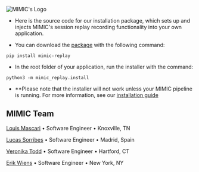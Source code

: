 ![MIMIC's Logo](https://drive.google.com/uc?export=download&id=1T-yxxqTpc6nv7nydOF5TJ1tTAgcJFfRE)

- Here is the source code for our installation package, which sets up and injects MIMIC's session replay recording functionality into your own application.

- You can download the [package](https://pypi.org/project/mimic-replay/) with the following command:
```terminal
pip install mimic-replay
```

- In the root folder of your application, run the installer with the command:
```terminal
python3 -m mimic_replay.install
```

- **Please note that the installer will not work unless your MIMIC pipeline is running. For more information, see our [installation guide](https://github.com/MIMIC-replay/MIMIC/blob/main/README.md)

## MIMIC Team
[Louis Mascari](https://louis-mascari.com/) • Software Engineer • Knoxville, TN

[Lucas Sorribes](https://luxor.dev/) • Software Engineer • Madrid, Spain

[Veronika Todd](https://veronika-todd.com) • Software Engineer • Hartford, CT

[Erik Wiens](https://www.erikwiens.com/) • Software Engineer • New York, NY
